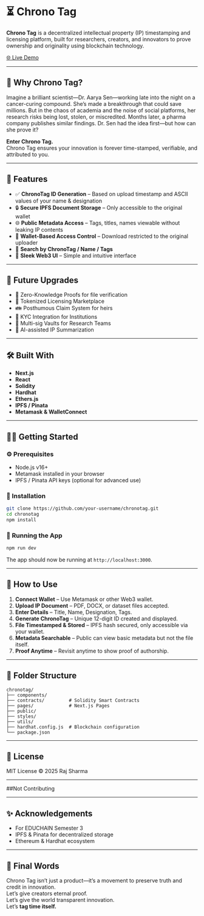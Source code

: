 # ⏳ Chrono Tag

**Chrono Tag** is a decentralized intellectual property (IP) timestamping and licensing platform, built for researchers, creators, and innovators to prove ownership and originality using blockchain technology.

[🌐 Live Demo](https://chronotag.vercel.app/)

---

## 🚀 Why Chrono Tag?

Imagine a brilliant scientist—Dr. Aarya Sen—working late into the night on a cancer-curing compound. She’s made a breakthrough that could save millions. But in the chaos of academia and the noise of social platforms, her research risks being lost, stolen, or miscredited. Months later, a pharma company publishes similar findings. Dr. Sen had the idea first—but how can she prove it?

**Enter Chrono Tag.**  
Chrono Tag ensures your innovation is forever time-stamped, verifiable, and attributed to you.

---

## 🧠 Features

- ✅ **ChronoTag ID Generation** – Based on upload timestamp and ASCII values of your name & designation
- 🔒 **Secure IPFS Document Storage** – Only accessible to the original wallet
- 🌐 **Public Metadata Access** – Tags, titles, names viewable without leaking IP contents
- 🔐 **Wallet-Based Access Control** – Download restricted to the original uploader
- 📂 **Search by ChronoTag / Name / Tags**
- 🎨 **Sleek Web3 UI** – Simple and intuitive interface

---

## 🌟 Future Upgrades

- 🧩 Zero-Knowledge Proofs for file verification
- 💱 Tokenized Licensing Marketplace
- 👪 Posthumous Claim System for heirs
- 🏫 KYC Integration for Institutions
- 👥 Multi-sig Vaults for Research Teams
- 🤖 AI-assisted IP Summarization

---

## 🛠️ Built With

- **Next.js**
- **React**
- **Solidity**
- **Hardhat**
- **Ethers.js**
- **IPFS / Pinata**
- **Metamask & WalletConnect**

---

## 🧑‍💻 Getting Started

### ⚙️ Prerequisites

- Node.js v16+
- Metamask installed in your browser
- IPFS / Pinata API keys (optional for advanced use)

### 🔧 Installation

```bash
git clone https://github.com/your-username/chronotag.git
cd chronotag
npm install
```

### 🔨 Running the App

```bash
npm run dev
```

The app should now be running at `http://localhost:3000`.

---

## 🧪 How to Use

1. **Connect Wallet** – Use Metamask or other Web3 wallet.
2. **Upload IP Document** – PDF, DOCX, or dataset files accepted.
3. **Enter Details** – Title, Name, Designation, Tags.
4. **Generate ChronoTag** – Unique 12-digit ID created and displayed.
5. **File Timestamped & Stored** – IPFS hash secured, only accessible via your wallet.
6. **Metadata Searchable** – Public can view basic metadata but not the file itself.
7. **Proof Anytime** – Revisit anytime to show proof of authorship.

---

## 📁 Folder Structure

```
chronotag/
├── components/
├── contracts/         # Solidity Smart Contracts
├── pages/             # Next.js Pages
├── public/
├── styles/
├── utils/
├── hardhat.config.js  # Blockchain configuration
└── package.json
```

---

## 📜 License

MIT License © 2025 Raj Sharma

---

##Not Contributing

---

## ✨ Acknowledgements

- For EDUCHAIN Semester 3
- IPFS & Pinata for decentralized storage  
- Ethereum & Hardhat ecosystem  

---

## 📣 Final Words

Chrono Tag isn’t just a product—it’s a movement to preserve truth and credit in innovation.  
Let’s give creators eternal proof.  
Let’s give the world transparent innovation.  
Let’s **tag time itself.**

```

